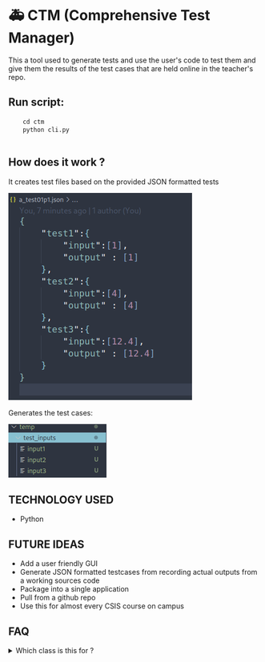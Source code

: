 # :ambulance: CTM (Comprehensive Test Manager)

This a tool used to generate tests and use the user's code to test them and give them the results of the test cases
that are held online in the teacher's repo.

## Run script: 
``` 
    cd ctm
    python cli.py
   
```


## How does it work ? 
It creates test files based on the provided JSON formatted tests

![testcase1](./.github/testcase1.png)

Generates the test cases: 

![generated_tests](./.github/generated%20tests.png)

## TECHNOLOGY USED
 - Python

## FUTURE IDEAS 
 - Add a user friendly GUI
 - Generate JSON formatted testcases from recording actual outputs from a working sources code 
 - Package into a single application
 - Pull from a github repo
 - Use this for almost every CSIS course on campus


## FAQ 
<details>

 <summary>Which class is this for ?</summary>
  This is currently for the Programming and Problem Solving [CSIS 2610] but I plan on helping other professors use this as well.

</details>





 

